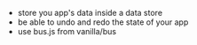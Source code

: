
- store you app's data inside a data store
- be able to undo and redo the state of your app
- use bus.js from vanilla/bus

